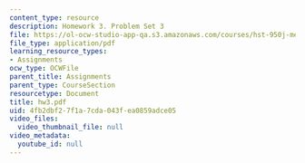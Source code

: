 ```yaml
---
content_type: resource
description: Homework 3. Problem Set 3
file: https://ol-ocw-studio-app-qa.s3.amazonaws.com/courses/hst-950j-medical-computing-spring-2003/4fb2dbf27f1a7cda043fea0859adce05_hw3.pdf
file_type: application/pdf
learning_resource_types:
- Assignments
ocw_type: OCWFile
parent_title: Assignments
parent_type: CourseSection
resourcetype: Document
title: hw3.pdf
uid: 4fb2dbf2-7f1a-7cda-043f-ea0859adce05
video_files:
  video_thumbnail_file: null
video_metadata:
  youtube_id: null
---
```

